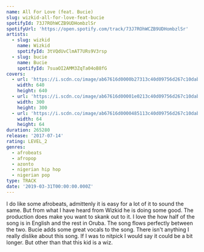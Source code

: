 ```yaml
---
name: All For Love (feat. Bucie)
slug: wizkid-all-for-love-feat-bucie
spotifyId: 73J7ROhWCZB9UDHombzlSr
spotifyUrl: 'https://open.spotify.com/track/73J7ROhWCZB9UDHombzlSr'
artists:
  - slug: wizkid
    name: Wizkid
    spotifyId: 3tVQdUvClmAT7URs9V3rsp
  - slug: bucie
    name: Bucie
    spotifyId: 7suaOI2AMM3ZqTa04oB8fG
covers:
  - url: 'https://i.scdn.co/image/ab67616d0000b27313c40d09756d267c10dab09c'
    width: 640
    height: 640
  - url: 'https://i.scdn.co/image/ab67616d00001e0213c40d09756d267c10dab09c'
    width: 300
    height: 300
  - url: 'https://i.scdn.co/image/ab67616d0000485113c40d09756d267c10dab09c'
    width: 64
    height: 64
duration: 265280
release: '2017-07-14'
rating: LEVEL_2
genres:
  - afrobeats
  - afropop
  - azonto
  - nigerian hip hop
  - nigerian pop
type: TRACK
date: '2019-03-31T00:00:00.000Z'
---
```

I do like some afrobeats, admittenly it is easy for a lot of it to sound the same. But from
what I have heard from Wizkid he is doing some good. The production does make you want to
skank out to it. I love the how half of the song is in English and the rest in Oruba. The
song flows perfectly between the two. Bucie adds some great vocals to the song. There isn't
anything I really dislike about this song. If I was to nitpick I would say it could be a bit
longer. But other than that this kid is a wiz.
